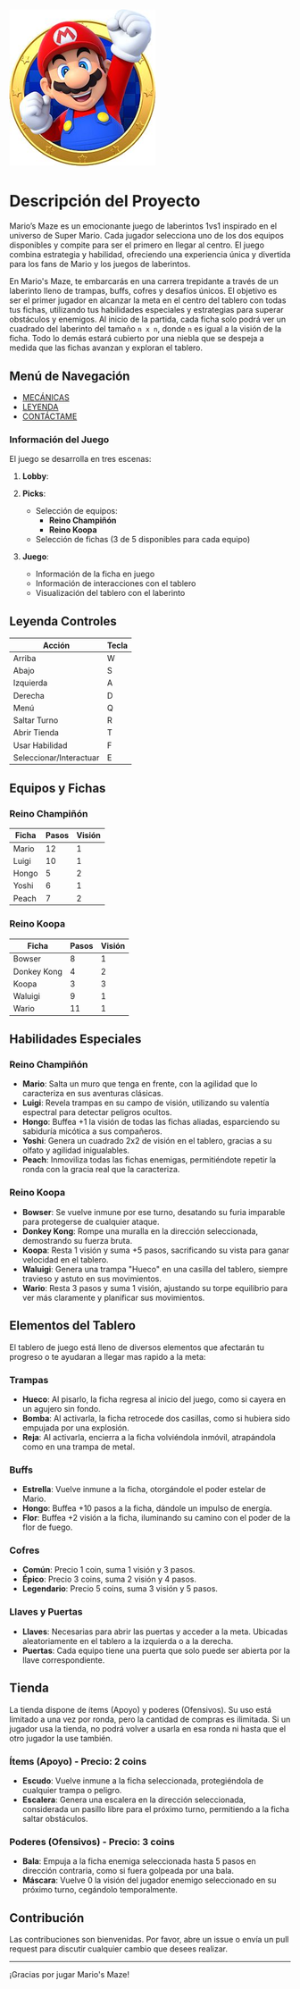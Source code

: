 
# ![Mario's Maze](https://github.com/SmileOFC/Proyecto-Programacion-Maze-Runner-/blob/main/LogoReadme.png)

# Descripción del Proyecto

Mario’s Maze es un emocionante juego de laberintos 1vs1 inspirado en el universo de Super Mario. Cada jugador selecciona uno de los dos equipos disponibles y compite para ser el primero en llegar al centro. El juego combina estrategia y habilidad, ofreciendo una experiencia única y divertida para los fans de Mario y los juegos de laberintos.

En Mario's Maze, te embarcarás en una carrera trepidante a través de un laberinto lleno de trampas, buffs, cofres y desafíos únicos. El objetivo es ser el primer jugador en alcanzar la meta en el centro del tablero con todas tus fichas, utilizando tus habilidades especiales y estrategias para superar obstáculos y enemigos. Al inicio de la partida, cada ficha solo podrá ver un cuadrado del laberinto del tamaño `n x n`, donde `n` es igual a la visión de la ficha. Todo lo demás estará cubierto por una niebla que se despeja a medida que las fichas avanzan y exploran el tablero.

## Menú de Navegación

- [MECÁNICAS](#información-del-juego)
- [LEYENDA](#leyenda-controles)
- [CONTÁCTAME](#contribución)

### Información del Juego
El juego se desarrolla en tres escenas:

1. **Lobby**:

2. **Picks**:
    - Selección de equipos:
        - **Reino Champiñón**
        - **Reino Koopa**
    - Selección de fichas (3 de 5 disponibles para cada equipo)
    
3. **Juego**:
    - Información de la ficha en juego
    - Información de interacciones con el tablero
    - Visualización del tablero con el laberinto

## Leyenda Controles

| **Acción**             | **Tecla** |
|------------------------|-----------|
| Arriba                 |     W     |
| Abajo                  |     S     |
| Izquierda              |     A     |
| Derecha                |     D     |
| Menú                   |     Q     |
| Saltar Turno           |     R     |
| Abrir Tienda           |     T     |
| Usar Habilidad         |     F     |
| Seleccionar/Interactuar|     E     |

## Equipos y Fichas

### Reino Champiñón

| Ficha       | Pasos | Visión |
|-------------|-------|--------|
| Mario       | 12    | 1      |
| Luigi       | 10    | 1      |
| Hongo       | 5     | 2      |
| Yoshi       | 6     | 1      |
| Peach       | 7     | 2      |

### Reino Koopa

| Ficha       | Pasos | Visión |
|-------------|-------|--------|
| Bowser      | 8     | 1      |
| Donkey Kong | 4     | 2      |
| Koopa       | 3     | 3      |
| Waluigi     | 9     | 1      |
| Wario       | 11    | 1      |

## Habilidades Especiales

### Reino Champiñón
- **Mario**: Salta un muro que tenga en frente, con la agilidad que lo caracteriza en sus aventuras clásicas.
- **Luigi**: Revela trampas en su campo de visión, utilizando su valentía espectral para detectar peligros ocultos.
- **Hongo**: Buffea +1 la visión de todas las fichas aliadas, esparciendo su sabiduría micótica a sus compañeros.
- **Yoshi**: Genera un cuadrado 2x2 de visión en el tablero, gracias a su olfato y agilidad inigualables.
- **Peach**: Inmoviliza todas las fichas enemigas, permitiéndote repetir la ronda con la gracia real que la caracteriza.

### Reino Koopa
- **Bowser**: Se vuelve inmune por ese turno, desatando su furia imparable para protegerse de cualquier ataque.
- **Donkey Kong**: Rompe una muralla en la dirección seleccionada, demostrando su fuerza bruta.
- **Koopa**: Resta 1 visión y suma +5 pasos, sacrificando su vista para ganar velocidad en el tablero.
- **Waluigi**: Genera una trampa "Hueco" en una casilla del tablero, siempre travieso y astuto en sus movimientos.
- **Wario**: Resta 3 pasos y suma 1 visión, ajustando su torpe equilibrio para ver más claramente y planificar sus movimientos.

## Elementos del Tablero

El tablero de juego está lleno de diversos elementos que afectarán tu progreso o te ayudaran a llegar mas rapido a la meta:

### Trampas
- **Hueco**: Al pisarlo, la ficha regresa al inicio del juego, como si cayera en un agujero sin fondo.
- **Bomba**: Al activarla, la ficha retrocede dos casillas, como si hubiera sido empujada por una explosión.
- **Reja**: Al activarla, encierra a la ficha volviéndola inmóvil, atrapándola como en una trampa de metal.

### Buffs
- **Estrella**: Vuelve inmune a la ficha, otorgándole el poder estelar de Mario.
- **Hongo**: Buffea +10 pasos a la ficha, dándole un impulso de energía.
- **Flor**: Buffea +2 visión a la ficha, iluminando su camino con el poder de la flor de fuego.

### Cofres
- **Común**: Precio 1 coin, suma 1 visión y 3 pasos.
- **Épico**: Precio 3 coins, suma 2 visión y 4 pasos.
- **Legendario**: Precio 5 coins, suma 3 visión y 5 pasos.

### Llaves y Puertas
- **Llaves**: Necesarias para abrir las puertas y acceder a la meta. Ubicadas aleatoriamente en el tablero a la izquierda o a la derecha.
- **Puertas**: Cada equipo tiene una puerta que solo puede ser abierta por la llave correspondiente.

## Tienda

La tienda dispone de ítems (Apoyo) y poderes (Ofensivos). Su uso está limitado a una vez por ronda, pero la cantidad de compras es ilimitada. Si un jugador usa la tienda, no podrá volver a usarla en esa ronda ni hasta que el otro jugador la use también.

### Ítems (Apoyo) - Precio: 2 coins
- **Escudo**: Vuelve inmune a la ficha seleccionada, protegiéndola de cualquier trampa o peligro.
- **Escalera**: Genera una escalera en la dirección seleccionada, considerada un pasillo libre para el próximo turno, permitiendo a la ficha saltar obstáculos.

### Poderes (Ofensivos) - Precio: 3 coins
- **Bala**: Empuja a la ficha enemiga seleccionada hasta 5 pasos en dirección contraria, como si fuera golpeada por una bala.
- **Máscara**: Vuelve 0 la visión del jugador enemigo seleccionado en su próximo turno, cegándolo temporalmente.

## Contribución

Las contribuciones son bienvenidas. Por favor, abre un issue o envía un pull request para discutir cualquier cambio que desees realizar.

---

¡Gracias por jugar Mario's Maze!
